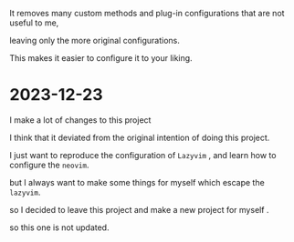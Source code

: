 It removes many custom methods and plug-in configurations that are not useful to me,

leaving only the more original configurations.

This makes it easier to configure it to your liking.

# 2023-12-23

I make a lot of changes to this project

I think that it deviated from the original intention of doing this project.

I just want to reproduce the configuration of `Lazyvim` , and learn how to configure the `neovim`.

but I always want to make some things for myself which escape the `lazyvim`.

so I decided to leave this project and make a new project for myself .

so this one is not updated.
